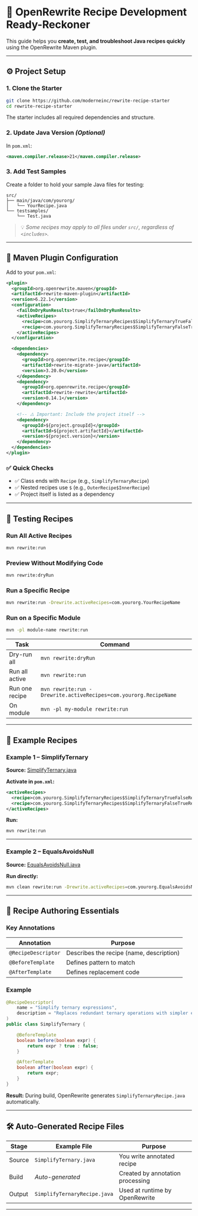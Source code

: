 # 🧩 OpenRewrite Recipe Development Ready-Reckoner

This guide helps you **create, test, and troubleshoot Java recipes quickly** using the OpenRewrite Maven plugin.

---

## ⚙️ Project Setup

### 1. Clone the Starter

```bash
git clone https://github.com/moderneinc/rewrite-recipe-starter
cd rewrite-recipe-starter
```

The starter includes all required dependencies and structure.

### 2. Update Java Version *(Optional)*

In `pom.xml`:

```xml
<maven.compiler.release>21</maven.compiler.release>
```

### 3. Add Test Samples

Create a folder to hold your sample Java files for testing:

```
src/
├── main/java/com/yourorg/
│   └── YourRecipe.java
└── testsamples/
    └── Test.java
```

> 💡 *Some recipes may apply to all files under `src/`, regardless of `<includes>`.*

---

## 🧱 Maven Plugin Configuration

Add to your `pom.xml`:

```xml
<plugin>
  <groupId>org.openrewrite.maven</groupId>
  <artifactId>rewrite-maven-plugin</artifactId>
  <version>6.22.1</version>
  <configuration>
    <failOnDryRunResults>true</failOnDryRunResults>
    <activeRecipes>
      <recipe>com.yourorg.SimplifyTernaryRecipes$SimplifyTernaryTrueFalseRecipe</recipe>
      <recipe>com.yourorg.SimplifyTernaryRecipes$SimplifyTernaryFalseTrueRecipe</recipe>
    </activeRecipes>
  </configuration>

  <dependencies>
    <dependency>
      <groupId>org.openrewrite.recipe</groupId>
      <artifactId>rewrite-migrate-java</artifactId>
      <version>3.20.0</version>
    </dependency>
    <dependency>
      <groupId>org.openrewrite.recipe</groupId>
      <artifactId>rewrite-rewrite</artifactId>
      <version>0.14.1</version>
    </dependency>

    <!-- ⚠️ Important: Include the project itself -->
    <dependency>
      <groupId>${project.groupId}</groupId>
      <artifactId>${project.artifactId}</artifactId>
      <version>${project.version}</version>
    </dependency>
  </dependencies>
</plugin>
```

### ✅ Quick Checks

* ✅ Class ends with `Recipe` (e.g., `SimplifyTernaryRecipe`)
* ✅ Nested recipes use `$` (e.g., `OuterRecipe$InnerRecipe`)
* ✅ Project itself is listed as a dependency

---

## 🧪 Testing Recipes

### Run All Active Recipes

```bash
mvn rewrite:run
```

### Preview Without Modifying Code

```bash
mvn rewrite:dryRun
```

### Run a Specific Recipe

```bash
mvn rewrite:run -Drewrite.activeRecipes=com.yourorg.YourRecipeName
```

### Run on a Specific Module

```bash
mvn -pl module-name rewrite:run
```

| Task           | Command                                                          |
| -------------- | ---------------------------------------------------------------- |
| Dry-run all    | `mvn rewrite:dryRun`                                             |
| Run all active | `mvn rewrite:run`                                                |
| Run one recipe | `mvn rewrite:run -Drewrite.activeRecipes=com.yourorg.RecipeName` |
| On module      | `mvn -pl my-module rewrite:run`                                  |

---

## 🧰 Example Recipes

### **Example 1 – SimplifyTernary**

**Source:** [SimplifyTernary.java](https://github.com/moderneinc/rewrite-recipe-starter/blob/main/src/main/java/com/yourorg/SimplifyTernary.java)

**Activate in `pom.xml`:**

```xml
<activeRecipes>
  <recipe>com.yourorg.SimplifyTernaryRecipes$SimplifyTernaryTrueFalseRecipe</recipe>
  <recipe>com.yourorg.SimplifyTernaryRecipes$SimplifyTernaryFalseTrueRecipe</recipe>
</activeRecipes>
```

**Run:**

```bash
mvn rewrite:run
```

---

### **Example 2 – EqualsAvoidsNull**

**Source:** [EqualsAvoidsNull.java](https://github.com/moderneinc/rewrite-recipe-starter/blob/main/src/main/java/com/yourorg/EqualsAvoidsNull.java)

**Run directly:**

```bash
mvn clean rewrite:run -Drewrite.activeRecipes=com.yourorg.EqualsAvoidsNullRecipe
```

---

## 🧩 Recipe Authoring Essentials

### Key Annotations

| Annotation          | Purpose                                  |
| ------------------- | ---------------------------------------- |
| `@RecipeDescriptor` | Describes the recipe (name, description) |
| `@BeforeTemplate`   | Defines pattern to match                 |
| `@AfterTemplate`    | Defines replacement code                 |

### Example

```java
@RecipeDescriptor(
    name = "Simplify ternary expressions",
    description = "Replaces redundant ternary operations with simpler expressions."
)
public class SimplifyTernary {

    @BeforeTemplate
    boolean before(boolean expr) {
        return expr ? true : false;
    }

    @AfterTemplate
    boolean after(boolean expr) {
        return expr;
    }
}
```

**Result:**
During build, OpenRewrite generates `SimplifyTernaryRecipe.java` automatically.

---

## 🛠 Auto-Generated Recipe Files

| Stage  | Example File                 | Purpose                          |
| ------ | ---------------------------- | -------------------------------- |
| Source | `SimplifyTernary.java`       | You write annotated recipe       |
| Build  | *Auto-generated*             | Created by annotation processing |
| Output | `SimplifyTernaryRecipe.java` | Used at runtime by OpenRewrite   |

---


